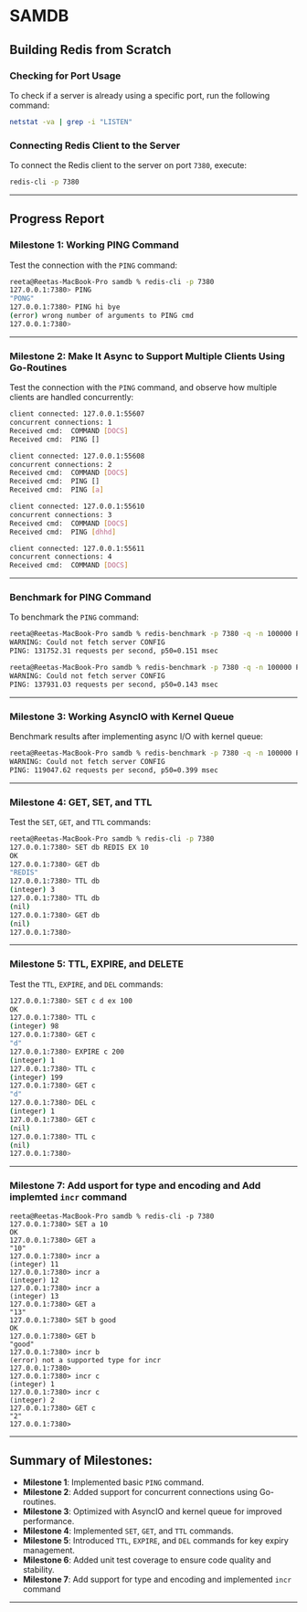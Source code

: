 

# SAMDB

## Building Redis from Scratch

### Checking for Port Usage

To check if a server is already using a specific port, run the following command:

```bash
netstat -va | grep -i "LISTEN"
```

### Connecting Redis Client to the Server

To connect the Redis client to the server on port `7380`, execute:

```bash
redis-cli -p 7380
```

---

## Progress Report

### Milestone 1: Working PING Command

Test the connection with the `PING` command:

```bash
reeta@Reetas-MacBook-Pro samdb % redis-cli -p 7380
127.0.0.1:7380> PING
"PONG"
127.0.0.1:7380> PING hi bye
(error) wrong number of arguments to PING cmd
127.0.0.1:7380>
```

---

### Milestone 2: Make It Async to Support Multiple Clients Using Go-Routines

Test the connection with the `PING` command, and observe how multiple clients are handled concurrently:

```bash
client connected: 127.0.0.1:55607
concurrent connections: 1
Received cmd:  COMMAND [DOCS]
Received cmd:  PING []

client connected: 127.0.0.1:55608
concurrent connections: 2
Received cmd:  COMMAND [DOCS]
Received cmd:  PING []
Received cmd:  PING [a]

client connected: 127.0.0.1:55610
concurrent connections: 3
Received cmd:  COMMAND [DOCS]
Received cmd:  PING [dhhd]

client connected: 127.0.0.1:55611
concurrent connections: 4
Received cmd:  COMMAND [DOCS]
```

---

### Benchmark for PING Command

To benchmark the `PING` command:

```bash
reeta@Reetas-MacBook-Pro samdb % redis-benchmark -p 7380 -q -n 100000 PING
WARNING: Could not fetch server CONFIG
PING: 131752.31 requests per second, p50=0.151 msec

reeta@Reetas-MacBook-Pro samdb % redis-benchmark -p 7380 -q -n 100000 PING
WARNING: Could not fetch server CONFIG
PING: 137931.03 requests per second, p50=0.143 msec
```

---

### Milestone 3: Working AsyncIO with Kernel Queue

Benchmark results after implementing async I/O with kernel queue:

```bash
reeta@Reetas-MacBook-Pro samdb % redis-benchmark -p 7380 -q -n 100000 PING
WARNING: Could not fetch server CONFIG
PING: 119047.62 requests per second, p50=0.399 msec
```

---

### Milestone 4: GET, SET, and TTL

Test the `SET`, `GET`, and `TTL` commands:

```bash
reeta@Reetas-MacBook-Pro samdb % redis-cli -p 7380
127.0.0.1:7380> SET db REDIS EX 10
OK
127.0.0.1:7380> GET db
"REDIS"
127.0.0.1:7380> TTL db
(integer) 3
127.0.0.1:7380> TTL db
(nil)
127.0.0.1:7380> GET db
(nil)
127.0.0.1:7380>
```

---

### Milestone 5: TTL, EXPIRE, and DELETE

Test the `TTL`, `EXPIRE`, and `DEL` commands:

```bash
127.0.0.1:7380> SET c d ex 100
OK
127.0.0.1:7380> TTL c
(integer) 98
127.0.0.1:7380> GET c
"d"
127.0.0.1:7380> EXPIRE c 200
(integer) 1
127.0.0.1:7380> TTL c
(integer) 199
127.0.0.1:7380> GET c
"d"
127.0.0.1:7380> DEL c
(integer) 1
127.0.0.1:7380> GET c
(nil)
127.0.0.1:7380> TTL c
(nil)
127.0.0.1:7380>
```

---

### Milestone 7: Add usport for type and encoding and Add implemted `incr` command

```
reeta@Reetas-MacBook-Pro samdb % redis-cli -p 7380
127.0.0.1:7380> SET a 10
OK
127.0.0.1:7380> GET a
"10"
127.0.0.1:7380> incr a
(integer) 11
127.0.0.1:7380> incr a
(integer) 12
127.0.0.1:7380> incr a
(integer) 13
127.0.0.1:7380> GET a
"13"
127.0.0.1:7380> SET b good
OK
127.0.0.1:7380> GET b
"good"
127.0.0.1:7380> incr b
(error) not a supported type for incr
127.0.0.1:7380>
127.0.0.1:7380> incr c
(integer) 1
127.0.0.1:7380> incr c
(integer) 2
127.0.0.1:7380> GET c
"2"
127.0.0.1:7380>
```

---


## Summary of Milestones:

- **Milestone 1**: Implemented basic `PING` command.
- **Milestone 2**: Added support for concurrent connections using Go-routines.
- **Milestone 3**: Optimized with AsyncIO and kernel queue for improved performance.
- **Milestone 4**: Implemented `SET`, `GET`, and `TTL` commands.
- **Milestone 5**: Introduced `TTL`, `EXPIRE`, and `DEL` commands for key expiry management.
- **Milestone 6**: Added unit test coverage to ensure code quality and stability.
- **Milestone 7**: Add support for type and encoding and implemented `incr` command

---
